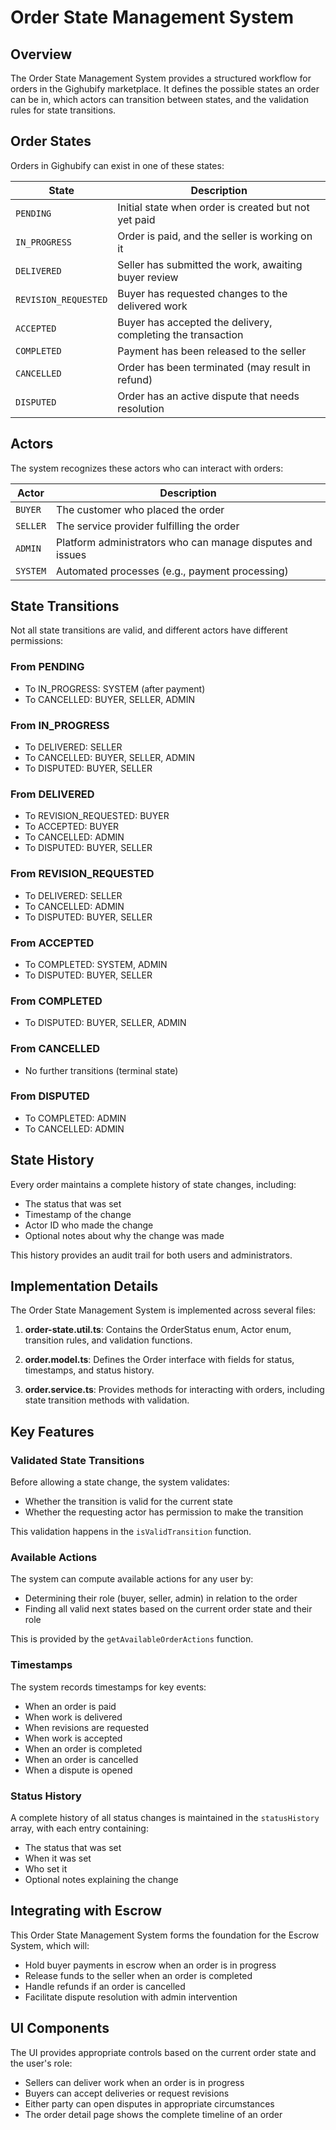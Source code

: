 # Order State Management System

## Overview

The Order State Management System provides a structured workflow for orders in the Gighubify marketplace. It defines the possible states an order can be in, which actors can transition between states, and the validation rules for state transitions.

## Order States

Orders in Gighubify can exist in one of these states:

| State | Description |
|-------|-------------|
| `PENDING` | Initial state when order is created but not yet paid |
| `IN_PROGRESS` | Order is paid, and the seller is working on it |
| `DELIVERED` | Seller has submitted the work, awaiting buyer review |
| `REVISION_REQUESTED` | Buyer has requested changes to the delivered work |
| `ACCEPTED` | Buyer has accepted the delivery, completing the transaction |
| `COMPLETED` | Payment has been released to the seller |
| `CANCELLED` | Order has been terminated (may result in refund) |
| `DISPUTED` | Order has an active dispute that needs resolution |

## Actors

The system recognizes these actors who can interact with orders:

| Actor | Description |
|-------|-------------|
| `BUYER` | The customer who placed the order |
| `SELLER` | The service provider fulfilling the order |
| `ADMIN` | Platform administrators who can manage disputes and issues |
| `SYSTEM` | Automated processes (e.g., payment processing) |

## State Transitions

Not all state transitions are valid, and different actors have different permissions:

### From PENDING
- To IN_PROGRESS: SYSTEM (after payment)
- To CANCELLED: BUYER, SELLER, ADMIN

### From IN_PROGRESS
- To DELIVERED: SELLER
- To CANCELLED: BUYER, SELLER, ADMIN
- To DISPUTED: BUYER, SELLER

### From DELIVERED
- To REVISION_REQUESTED: BUYER
- To ACCEPTED: BUYER
- To CANCELLED: ADMIN
- To DISPUTED: BUYER, SELLER

### From REVISION_REQUESTED
- To DELIVERED: SELLER
- To CANCELLED: ADMIN
- To DISPUTED: BUYER, SELLER

### From ACCEPTED
- To COMPLETED: SYSTEM, ADMIN
- To DISPUTED: BUYER, SELLER

### From COMPLETED
- To DISPUTED: BUYER, SELLER, ADMIN

### From CANCELLED
- No further transitions (terminal state)

### From DISPUTED
- To COMPLETED: ADMIN
- To CANCELLED: ADMIN

## State History

Every order maintains a complete history of state changes, including:
- The status that was set
- Timestamp of the change
- Actor ID who made the change
- Optional notes about why the change was made

This history provides an audit trail for both users and administrators.

## Implementation Details

The Order State Management System is implemented across several files:

1. **order-state.util.ts**: Contains the OrderStatus enum, Actor enum, transition rules, and validation functions.

2. **order.model.ts**: Defines the Order interface with fields for status, timestamps, and status history.

3. **order.service.ts**: Provides methods for interacting with orders, including state transition methods with validation.

## Key Features

### Validated State Transitions

Before allowing a state change, the system validates:
- Whether the transition is valid for the current state
- Whether the requesting actor has permission to make the transition

This validation happens in the `isValidTransition` function.

### Available Actions

The system can compute available actions for any user by:
- Determining their role (buyer, seller, admin) in relation to the order
- Finding all valid next states based on the current order state and their role

This is provided by the `getAvailableOrderActions` function.

### Timestamps

The system records timestamps for key events:
- When an order is paid
- When work is delivered
- When revisions are requested
- When work is accepted
- When an order is completed
- When an order is cancelled
- When a dispute is opened

### Status History

A complete history of all status changes is maintained in the `statusHistory` array, with each entry containing:
- The status that was set
- When it was set
- Who set it
- Optional notes explaining the change

## Integrating with Escrow

This Order State Management System forms the foundation for the Escrow System, which will:
- Hold buyer payments in escrow when an order is in progress
- Release funds to the seller when an order is completed
- Handle refunds if an order is cancelled
- Facilitate dispute resolution with admin intervention

## UI Components

The UI provides appropriate controls based on the current order state and the user's role:
- Sellers can deliver work when an order is in progress
- Buyers can accept deliveries or request revisions
- Either party can open disputes in appropriate circumstances
- The order detail page shows the complete timeline of an order 
